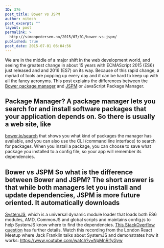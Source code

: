 ```yaml
---
ID: 376
post_title: Bower vs JSPM
author: nitech
post_excerpt: ""
layout: post
permalink: >
  http://simonpedersen.no/2015/07/01/bower-vs-jspm/
published: true
post_date: 2015-07-01 06:04:56
---
```

We are in the middle of a major shift in the web development world, and seeing the greatest change in about 15 years with ECMAScript 2015 (ES6) just released and and 2016 (ES7) on its way. Because of this rapid change, a myriad of tools are popping up every day and it can be hard to keep up with all the fancy acronyms. This post explains the differences between the [Bower package manager][1] and [JSPM][2] or JavaScript Package Manager. 
## Package Manager? A package manager lets you search for and install software packages that your application depends on. So there is usually a web site, like 

[bower.io/search][3] that shows you what kind of packages the manager has available, and you can also use the CLI (command line interface) to search for packages. When you install a package, you can choose to save what package you installed to a config file, so your app will remember its dependencies. 
## Bower vs JSPM So what is the difference between Bower and JSPM? The short answer is that while both managers let you install and update dependencies, JSPM is more future oriented. It automatically downloads 

[SystemJS][4], which is a universal dynamic module loader that loads both ES6 modules, AMD, CommonJS and global scripts and maintains config.js to help SystemJS know where to find the dependencies. [This StackOverflow question][5] has further details. Watch this recording from the London React Meetup where Jack Franklin talks about SystemJS and demonstrates how it works: https://www.youtube.com/watch?v=NpMnRifyGyw 
##

 [1]: http://bower.io
 [2]: http://jspm.io
 [3]: http://bower.io/search/
 [4]: https://github.com/systemjs/systemjs
 [5]: http://stackoverflow.com/questions/25416813/package-manager-bower-vs-jspm